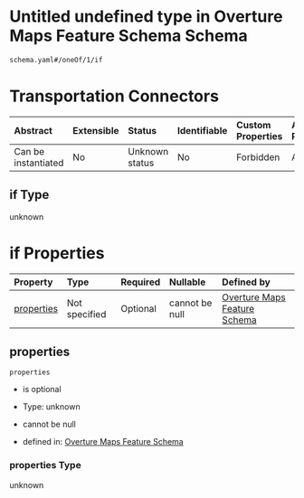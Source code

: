 # Untitled undefined type in Overture Maps Feature Schema Schema

```txt
schema.yaml#/oneOf/1/if
```

# Transportation Connectors

| Abstract            | Extensible | Status         | Identifiable | Custom Properties | Additional Properties | Access Restrictions | Defined In                                                                                     |
| :------------------ | :--------- | :------------- | :----------- | :---------------- | :-------------------- | :------------------ | :--------------------------------------------------------------------------------------------- |
| Can be instantiated | No         | Unknown status | No           | Forbidden         | Allowed               | none                | [schema.yaml\*](../../../../../../../tmp/jsonschema/schema/schema.yaml "open original schema") |

## if Type

unknown

# if Properties

| Property                  | Type          | Required | Nullable       | Defined by                                                                                                                 |
| :------------------------ | :------------ | :------- | :------------- | :------------------------------------------------------------------------------------------------------------------------- |
| [properties](#properties) | Not specified | Optional | cannot be null | [Overture Maps Feature Schema](schema-oneof-1-if-properties-properties.md "schema.yaml#/oneOf/1/if/properties/properties") |

## properties



`properties`

*   is optional

*   Type: unknown

*   cannot be null

*   defined in: [Overture Maps Feature Schema](schema-oneof-1-if-properties-properties.md "schema.yaml#/oneOf/1/if/properties/properties")

### properties Type

unknown
